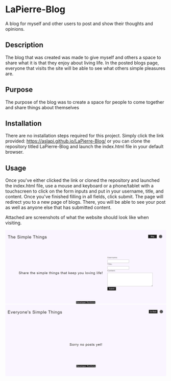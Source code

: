 # LaPierre-Blog
A blog for myself and other users to post and show their thoughts and opinions.

## Description

The blog that was created was made to give myself and others a space to share what it is that they enjoy about living life. In the posted blogs page, everyone that visits the site will be able to see what others simple pleasures are.

## Purpose

The purpose of the blog was to create a space for people to come together and share things about themselves

## Installation

There are no installation steps required for this project. Simply click the link provided: https://aslapi.github.io/LaPierre-Blog/ or you can clone the repository titled LaPierre-Blog and launch the index.html file in your default browser.

## Usage

Once you've either clicked the link or cloned the repository and launched the index.html file, use a mouse and keyboard or a phone/tablet with a touchscreen to click on the form inputs and put in your username, title, and content. Once you've finished filling in all fields, click submit. The page will redirect you to a new page of blogs. There, you will be able to see your post as well as anyone else that has submitted content.

Attached are screenshots of what the website should look like when visiting.

![Alt text](./assets/images/formpage.png "Form Page")
![Alt text](./assets/images/blogpage.png "Blog Page")
